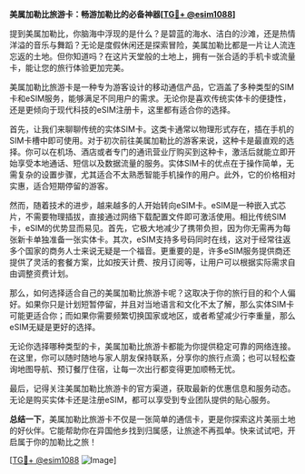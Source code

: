 **美属加勒比旅游卡：畅游加勒比的必备神器[[TG💪+ @esim1088](https://t.me/s/esim1088)]**

提到美属加勒比，你脑海中浮现的是什么？是碧蓝的海水、洁白的沙滩，还是热情洋溢的音乐与舞蹈？无论是度假休闲还是探索冒险，美属加勒比都是一片让人流连忘返的土地。但你知道吗？在这片天堂般的土地上，拥有一张合适的手机卡或流量卡，能让您的旅行体验更加完美。

美属加勒比旅游卡是一种专为游客设计的移动通信产品，它涵盖了多种类型的SIM卡和eSIM服务，能够满足不同用户的需求。无论你是喜欢传统实体卡的便捷性，还是更倾向于现代科技的eSIM注册卡，这里都有适合你的选择。

首先，让我们来聊聊传统的实体SIM卡。这类卡通常以物理形式存在，插在手机的SIM卡槽中即可使用。对于初次前往美属加勒比的游客来说，这种卡是最直观的选择。你可以在机场、酒店或者专门的通讯营业厅购买到这种卡，激活后就能立即开始享受本地通话、短信以及数据流量的服务。实体SIM卡的优点在于操作简单，无需复杂的设置步骤，尤其适合不太熟悉智能手机操作的用户。此外，它的价格相对实惠，适合短期停留的游客。

然而，随着技术的进步，越来越多的人开始转向eSIM卡。eSIM是一种嵌入式芯片，不需要物理插拔，直接通过网络下载配置文件即可激活使用。相比传统SIM卡，eSIM的优势显而易见。首先，它极大地减少了携带负担，因为你无需再为每张新卡单独准备一张实体卡。其次，eSIM支持多号码同时在线，这对于经常往返多个国家的商务人士来说无疑是一个福音。更重要的是，许多eSIM服务提供商还提供了灵活的套餐方案，比如按天计费、按月订阅等，让用户可以根据实际需求自由调整资费计划。

那么，如何选择适合自己的美属加勒比旅游卡呢？这取决于你的旅行目的和个人偏好。如果你只是计划短暂停留，并且对当地语言和文化不太了解，那么实体SIM卡可能更适合你；而如果你需要频繁切换国家或地区，或者希望减少行李重量，那么eSIM无疑是更好的选择。

无论你选择哪种类型的卡，美属加勒比旅游卡都能为你提供稳定可靠的网络连接。在这里，你可以随时随地与家人朋友保持联系，分享你的旅行点滴；也可以轻松查询地图导航、预订餐厅住宿，让每一次出行都变得更加顺畅无忧。

最后，记得关注美属加勒比旅游卡的官方渠道，获取最新的优惠信息和服务动态。无论是购买实体卡还是注册eSIM，都可以享受到专业团队提供的贴心服务。

**总结一下**，美属加勒比旅游卡不仅是一张简单的通信卡，更是你探索这片美丽土地的好伙伴。它能帮助你在异国他乡找到归属感，让旅途不再孤单。快来试试吧，开启属于你的加勒比之旅！

[[TG💪+ @esim1088](https://t.me/s/esim1088) ![Image](https://i.postimg.cc/4NQfJmqS/Snipaste-2025-05-13-00-14-12.png)]